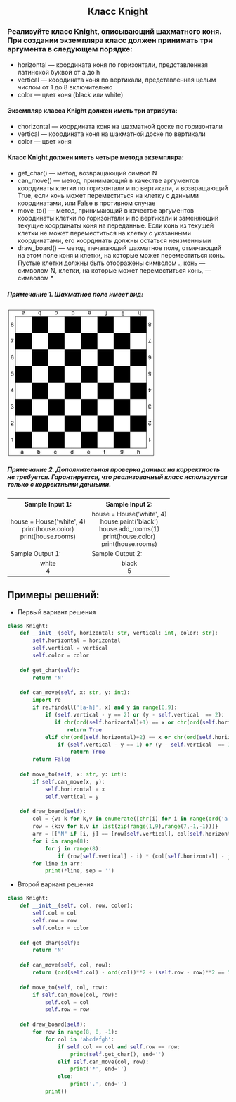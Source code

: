 <h2 style="text-align:center">Класс Knight</h2>

### Реализуйте класс Knight, описывающий шахматного коня. При создании экземпляра класс должен принимать три аргумента в следующем порядке:
* horizontal — координата коня по горизонтали, представленная латинской буквой от a до h
* vertical — координата коня по вертикали, представленная целым числом от 1 до 8 включительно
* color — цвет коня (black или white)
#### Экземпляр класса Knight должен иметь три атрибута:
* chorizontal — координата коня на шахматной доске по горизонтали
* vertical — координата коня на шахматной доске по вертикали
* color — цвет коня
#### Класс Knight должен иметь четыре метода экземпляра:
* get_char() — метод, возвращающий символ N
* can_move() — метод, принимающий в качестве аргументов координаты клетки по горизонтали и по вертикали, и возвращающий True, если конь может переместиться на клетку с данными координатами, или False в противном случае
* move_to() — метод, принимающий в качестве аргументов координаты клетки по горизонтали и по вертикали и заменяющий текущие координаты коня на переданные. Если конь из текущей клетки не может переместиться на клетку с указанными координатами, его координаты должны остаться неизменными
* draw_board() — метод, печатающий шахматное поле, отмечающий на этом поле коня и клетки, на которые может переместиться конь. Пустые клетки должны быть отображены символом ., конь — символом N, клетки, на которые может переместиться конь, — символом *
##### Примечание 1. Шахматное поле имеет вид:

<div>
<img align="center" src="https://github.com/kolesnikovvitaliy/pokolenie_python_oop/blob/main/4_Атрибуты_свойства_и_методы/4_3_Методы_экземпляра_класса/4_3_15_Класс_Knight/img/task.png" title="Git" **alt="Git">
​</div>

##### Примечание 2. Дополнительная проверка данных на корректность не требуется. Гарантируется, что реализованный класс используется только с корректными данными.

<table align="center">
  <tbody>
    <tr>
      <th>Sample Input 1: </th>
      <th>Sample Input 2: </th>
    </tr>
    <tr>
      <td align="center">house = House('white', 4)<br>
                        print(house.color)<br>
                        print(house.rooms)<br></td>
      <td align="center">house = House('white', 4)<br>
                         house.paint('black')<br>
                         house.add_rooms(1)<br>
                         print(house.color)<br>
                         print(house.rooms)<br></td>
    </tr>
    <tr>
      <td>Sample Output 1:</td>
      <td>Sample Output 2:</td>
      </tr>
    <tr>
      <td align="center">
      white<br>
      4<br>
      </td>
      <td align="center">
                       black<br>
                       5<br>
      </td>
    </tr>
  </tbody>
</table>



## Примеры решений:
* Первый вариант решения
```python
class Knight:
    def __init__(self, horizontal: str, vertical: int, color: str):
        self.horizontal = horizontal
        self.vertical = vertical
        self.color = color

    def get_char(self):
        return 'N'
    
    def can_move(self, x: str, y: int):
        import re
        if re.findall('[a-h]', x) and y in range(0,9):
            if (self.vertical - y == 2) or (y - self.vertical  == 2):
               if chr(ord(self.horizontal)+1) == x or chr(ord(self.horizontal)-1) == x:
                   return True
            elif chr(ord(self.horizontal)+2) == x or chr(ord(self.horizontal)-2) == x:
                if (self.vertical - y == 1) or (y - self.vertical  == 1):
                    return True
        return False
            
    def move_to(self, x: str, y: int):
        if self.can_move(x, y):
            self.horizontal = x
            self.vertical = y
            
    def draw_board(self):
        col = {v: k for k,v in enumerate([chr(i) for i in range(ord('a'), ord('i'))])}
        row = {k:v for k,v in list(zip(range(1,9),range(7,-1,-1)))}
        arr = [["N" if [i, j] == [row[self.vertical], col[self.horizontal]] else '.' for j in range(8)] for i in range(8)]
        for i in range(8):
            for j in range(8):
                if (row[self.vertical] - i) * (col[self.horizontal] - j) in [-2, 2]: arr[i][j] = "*" 
        for line in arr:
            print(*line, sep = '')
```
* Второй вариант решения
```python
class Knight:
    def __init__(self, col, row, color):
        self.col = col
        self.row = row
        self.color = color
        
    def get_char(self):
        return 'N'
    
    def can_move(self, col, row):
        return (ord(self.col) - ord(col))**2 + (self.row - row)**2 == 5
    
    def move_to(self, col, row):
        if self.can_move(col, row):
            self.col = col
            self.row = row
            
    def draw_board(self):
        for row in range(8, 0, -1):
            for col in 'abcdefgh':
                if self.col == col and self.row == row:
                    print(self.get_char(), end='')
                elif self.can_move(col, row):
                    print('*', end='')
                else:
                    print('.', end='')
            print()
```



